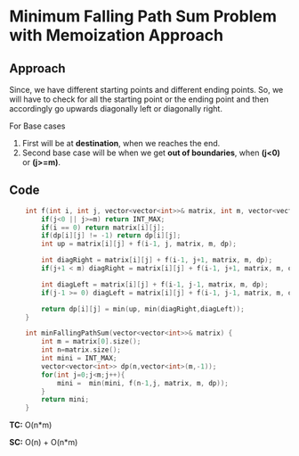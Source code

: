 # Minimum Falling Path Sum Problem with Memoization Approach

## Approach

Since, we have different starting points and different ending points. So, we will have to check for all the starting point or the ending point and then accordingly go upwards diagonally left or diagonally right.

For Base cases

1. First will be at **destination**, when we reaches the end.
2. Second base case will be when we get **out of boundaries**, when **(j<0)** or **(j>=m)**.

## Code

```c++
    int f(int i, int j, vector<vector<int>>& matrix, int m, vector<vector<int>>& dp){
        if(j<0 || j>=m) return INT_MAX;
        if(i == 0) return matrix[i][j];
        if(dp[i][j] != -1) return dp[i][j];
        int up = matrix[i][j] + f(i-1, j, matrix, m, dp);

        int diagRight = matrix[i][j] + f(i-1, j+1, matrix, m, dp);
        if(j+1 < m) diagRight = matrix[i][j] + f(i-1, j+1, matrix, m, dp);

        int diagLeft = matrix[i][j] + f(i-1, j-1, matrix, m, dp);
        if(j-1 >= 0) diagLeft = matrix[i][j] + f(i-1, j-1, matrix, m, dp);

        return dp[i][j] = min(up, min(diagRight,diagLeft));
    }

    int minFallingPathSum(vector<vector<int>>& matrix) {
        int m = matrix[0].size();
        int n=matrix.size();
        int mini = INT_MAX;
        vector<vector<int>> dp(n,vector<int>(m,-1));
        for(int j=0;j<m;j++){
            mini =  min(mini, f(n-1,j, matrix, m, dp));
        }
        return mini;
    }
```

**TC:** O(n\*m)

**SC:** O(n) + O(n\*m)
